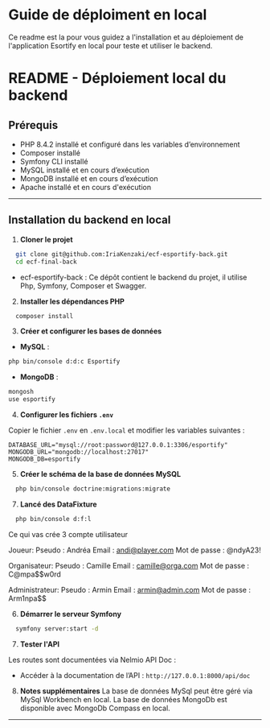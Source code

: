 # Guide de déploiment en local 
Ce readme est la pour vous guidez a l'installation et au déploiement de l'application Esortify en local pour teste et utiliser le backend.

# README - Déploiement local du backend

## Prérequis

- PHP 8.4.2 installé et configuré dans les variables d’environnement
- Composer installé
- Symfony CLI installé
- MySQL installé et en cours d’exécution
- MongoDB installé et en cours d’exécution
- Apache installé et en cours d'exécution

---

## Installation du backend en local

1. **Cloner le projet**

```bash
  git clone git@github.com:IriaKenzaki/ecf-esportify-back.git
  cd ecf-final-back
```
- ecf-esportify-back : Ce dépôt contient le backend du projet, il utilise Php, Symfony, Composer et Swagger.

2. **Installer les dépendances PHP**

```bash
  composer install
```

3. **Créer et configurer les bases de données**

- **MySQL** :

```bash
php bin/console d:d:c Esportify
```

- **MongoDB** :

```bash
mongosh
use esportify
```

4. **Configurer les fichiers `.env`**

Copier le fichier `.env` en `.env.local` et modifier les variables suivantes :

```
DATABASE_URL="mysql://root:password@127.0.0.1:3306/esportify"
MONGODB_URL="mongodb://localhost:27017"
MONGODB_DB=esportify
```

5. **Créer le schéma de la base de données MySQL**
   
```bash
  php bin/console doctrine:migrations:migrate
```
   
7. **Lancé des DataFixture**

```bash
  php bin/console d:f:l
```
Ce qui vas crée 3 compte utilisateur 

Joueur: Pseudo : Andréa
        Email : andi@player.com
        Mot de passe : @ndyA23!
        
Organisateur: Pseudo : Camille
              Email : camille@orga.com
              Mot de passe : C@mpa$$w0rd
              
Administrateur: Pseudo : Armin
                Email : armin@admin.com
                Mot de passe : Arm1npa$$

6. **Démarrer le serveur Symfony**

```bash
  symfony server:start -d
```

7. **Tester l'API**

Les routes sont documentées via Nelmio API Doc :

- Accéder à la documentation de l’API : `http://127.0.0.1:8000/api/doc`

8. **Notes supplémentaires**
   La base de données MySql peut être géré via MySql Workbench en local.
   La base de données MongoDb est disponible avec MongoDb Compass en local.

---
